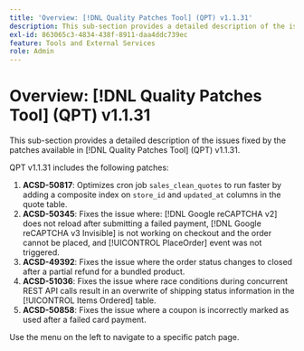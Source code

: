 ```yaml
---
title: 'Overview: [!DNL Quality Patches Tool] (QPT) v1.1.31'
description: This sub-section provides a detailed description of the issues fixed by the patches available in [!DNL Quality Patches Tool] (QPT) v1.1.31.
exl-id: 863065c3-4834-438f-8911-daa4ddc739ec
feature: Tools and External Services
role: Admin
---
```

# Overview: [!DNL Quality Patches Tool] (QPT) v1.1.31

This sub-section provides a detailed description of the issues fixed by the patches available in [!DNL Quality Patches Tool] (QPT) v1.1.31.

QPT v1.1.31 includes the following patches:

1. **ACSD-50817**: Optimizes cron job `sales_clean_quotes` to run faster by adding a composite index on `store_id` and `updated_at` columns in the quote table.
1. **ACSD-50345**: Fixes the issue where: [!DNL Google reCAPTCHA v2] does not reload after submitting a failed payment, [!DNL Google reCAPTCHA v3 Invisible] is not working on checkout and the order cannot be placed, and [!UICONTROL PlaceOrder] event was not triggered.
1. **ACSD-49392**: Fixes the issue where the order status changes to closed after a partial refund for a bundled product.
1. **ACSD-51036**: Fixes the issue where race conditions during concurrent REST API calls result in an overwrite of shipping status information in the [!UICONTROL Items Ordered] table.
1. **ACSD-50858**: Fixes the issue where a coupon is incorrectly marked as used after a failed card payment.

Use the menu on the left to navigate to a specific patch page.
